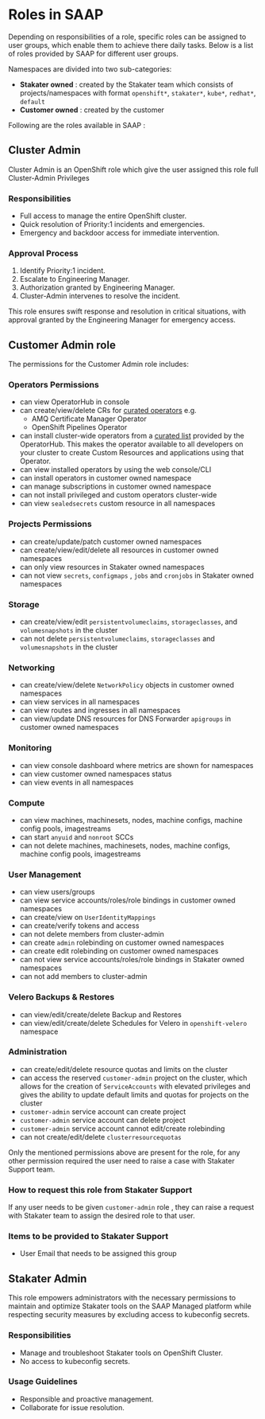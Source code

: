 # Roles in SAAP

Depending on responsibilities of a role, specific roles can be assigned to user groups, which enable them to achieve there daily tasks. Below is a list of roles provided by SAAP for different user groups.

Namespaces are divided into two sub-categories:

- **Stakater owned** : created by the Stakater team which consists of projects/namespaces with format `openshift*`, `stakater*`, `kube*`, `redhat*`, `default`
- **Customer owned** : created by the customer

Following are the roles available in SAAP :

## Cluster Admin

Cluster Admin is an OpenShift role which give the user assigned this role full Cluster-Admin Privileges

### Responsibilities

- Full access to manage the entire OpenShift cluster.
- Quick resolution of Priority:1 incidents and emergencies.
- Emergency and backdoor access for immediate intervention.

### Approval Process

1. Identify Priority:1 incident.
2. Escalate to Engineering Manager.
3. Authorization granted by Engineering Manager.
4. Cluster-Admin intervenes to resolve the incident.

This role ensures swift response and resolution in critical situations, with approval granted by the Engineering Manager for emergency access.

## Customer Admin role

The permissions for the Customer Admin role includes:

### Operators Permissions

- can view OperatorHub in console
- can create/view/delete CRs for [curated operators](../authentication-authorization/curated-list-operators.md) e.g.
    - AMQ Certificate Manager Operator
    - OpenShift Pipelines Operator
- can install cluster-wide operators from a [curated list](../authentication-authorization/curated-list-operators.md) provided by the OperatorHub. This makes the operator available to all developers on your cluster to create Custom Resources and applications using that Operator.
- can view installed operators by using the web console/CLI
- can install operators in customer owned namespace
- can manage subscriptions in customer owned namespace
- can not install privileged and custom operators cluster-wide
- can view `sealedsecrets` custom resource in all namespaces

### Projects Permissions

- can create/update/patch customer owned namespaces
- can create/view/edit/delete all resources in customer owned namespaces
- can only view resources in Stakater owned namespaces
- can not view `secrets`, `configmaps` , `jobs` and `cronjobs` in Stakater owned namespaces

### Storage

- can create/view/edit `persistentvolumeclaims`, `storageclasses`, and `volumesnapshots` in the cluster
- can not delete `persistentvolumeclaims`, `storageclasses` and `volumesnapshots` in the cluster

### Networking

- can create/view/delete `NetworkPolicy` objects in customer owned namespaces
- can view services in all namespaces
- can view routes and ingresses in all namespaces
- can view/update DNS resources for DNS Forwarder `apigroups` in customer owned namespaces

### Monitoring

- can view console dashboard where metrics are shown for namespaces
- can view customer owned namespaces status
- can view events in all namespaces

### Compute

- can view machines, machinesets, nodes, machine configs, machine config pools, imagestreams
- can start `anyuid` and `nonroot` SCCs
- can not delete machines, machinesets, nodes, machine configs, machine config pools, imagestreams

### User Management

- can view users/groups
- can view service accounts/roles/role bindings in customer owned namespaces
- can create/view on `UserIdentityMappings`
- can create/verify tokens and access
- can not delete members from cluster-admin
- can create `admin` rolebinding on customer owned namespaces
- can create edit rolebinding on customer owned namespaces
- can not view service accounts/roles/role bindings in Stakater owned namespaces
- can not add members to cluster-admin

### Velero Backups & Restores

- can view/edit/create/delete Backup and Restores
- can view/edit/create/delete Schedules for Velero in `openshift-velero` namespace

### Administration

- can create/edit/delete resource quotas and limits on the cluster
- can access the reserved `customer-admin` project on the cluster, which allows for the creation of `ServiceAccounts` with elevated privileges and gives the ability to update default limits and quotas for projects on the cluster
- `customer-admin` service account can create project
- `customer-admin` service account can delete project
- `customer-admin` service account cannot edit/create rolebinding
- can not create/edit/delete `clusterresourcequotas`

Only the mentioned permissions above are present for the role, for any other permission required the user need to raise a case with Stakater Support team.

### How to request this role from Stakater Support

If any user needs to be given `customer-admin` role , they can raise a request with Stakater team to assign the desired role to that user.

### Items to be provided to Stakater Support

- User Email that needs to be assigned this group

## Stakater Admin

This role empowers administrators with the necessary permissions to maintain and optimize Stakater tools on the SAAP Managed platform while respecting security measures by excluding access to kubeconfig secrets.

### Responsibilities

- Manage and troubleshoot Stakater tools on OpenShift Cluster.
- No access to kubeconfig secrets.

### Usage Guidelines

- Responsible and proactive management.
- Collaborate for issue resolution.
